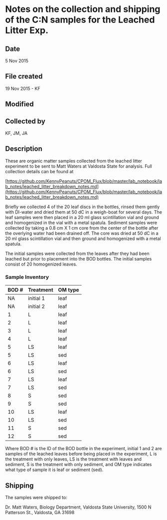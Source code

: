# Notes on the collection and shipping of the C:N samples for the Leached Litter Exp.

## Date

5 Nov 2015

## File created 

19 Nov 2015 - KF

## Modified

## Collected by

KF, JM, JA

## Description

These are organic matter samples collected from the leached litter experiment to be sent to Matt Waters at Valdosta State for analysis. Full collection details can be found at 

[https://github.com/KennyPeanuts/CPOM_Flux/blob/master/lab_notebook/lab_notes/leached_litter_breakdown_notes.md](https://github.com/KennyPeanuts/CPOM_Flux/blob/master/lab_notebook/lab_notes/leached_litter_breakdown_notes.md)

Briefly we collected 4 of the 20 leaf discs in the bottles, rinsed them gently with DI-water and dried them at 50 dC in a weigh-boat for several days. The leaf samples were then placed in a 20 ml glass scintillation vial and ground and homogenized in the vial with a metal spatula. Sediment samples were collected by taking a 0.8 cm X 1 cm core from the center of the bottle after the overlying water had been drained off. The core was dried at 50 dC in a 20 ml glass scintillation vial and then ground and homogenized with a metal spatula.

The initial samples were collected from the leaves after they had been leached but prior to placement into the BOD bottles. The initial samples consist of 20 homogenized leaves.

### Sample Inventory

BOD # | Treatment | OM type 
----- | --------- | -------
NA    | initial 1 | leaf
NA    | initial 2 | leaf
1     | L         | leaf
2     | L         | leaf
3     | L         | leaf
4     | L         | leaf
5     | LS        | leaf
5     | LS        | sed
6     | LS        | leaf
6     | LS        | sed
7     | LS        | leaf
7     | LS        | sed
8     | S         | sed
9     | S         | sed
10    | LS        | leaf
10    | LS        | sed
11    | S         | sed
12    | S         | sed

Where BOD # is the ID of the BOD bottle in the experiment, initial 1 and 2 are samples of the leached leaves before being placed in the experiment, L is the treatment with only leaves, LS is the treatment with leaves and sediment, S is the treatment with only sediment, and OM type indicates what type of sample it is leaf or sediment (sed).

## Shipping 

The samples were shipped to:

Dr. Matt Waters, Biology Department, Valdosta State University, 1500 N Patterson St., Valdosta, GA 31698
